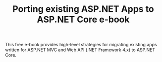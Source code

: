 ﻿---
type: tutorial
id: porting-aspnet-to-aspnetcore-ebook
title: Porting existing ASP.NET Apps to ASP.NET Core e-book
link: https://docs.microsoft.com/dotnet/architecture/porting-existing-aspnet-apps/
---

This free e-book provides high-level strategies for migrating existing apps written for ASP.NET MVC and Web API (.NET Framework 4.x) to ASP.NET Core.